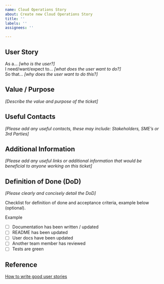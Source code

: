 ```yaml
---
name: Cloud Operations Story
about: Create new Cloud Operations Story
title: ''
labels: ''
assignees: ''

---
```


## User Story

As a… *[who is the user?]*  
I need/want/expect to… *[what does the user want to do?]*  
So that… *[why does the user want to do this?]*  

## Value / Purpose

*[Describe the value and purpose of the ticket]*

## Useful Contacts

*[Please add any useful contacts, these may include: Stakeholders, SME’s or 3rd Parties]*

## Additional Information

*[Please add any useful links or additional information that would be beneficial to anyone working on this ticket]*

## Definition of Done (DoD)

*[Please clearly and concisely detail the DoD]*

Checklist for definition of done and acceptance criteria, example below (optional).

Example

- [ ] Documentation has been written / updated  
- [ ] README has been updated  
- [ ] User docs have been updated  
- [ ] Another team member has reviewed  
- [ ] Tests are green

## Reference

[How to write good user stories](https://www.gov.uk/service-manual/agile-delivery/writing-user-stories)
